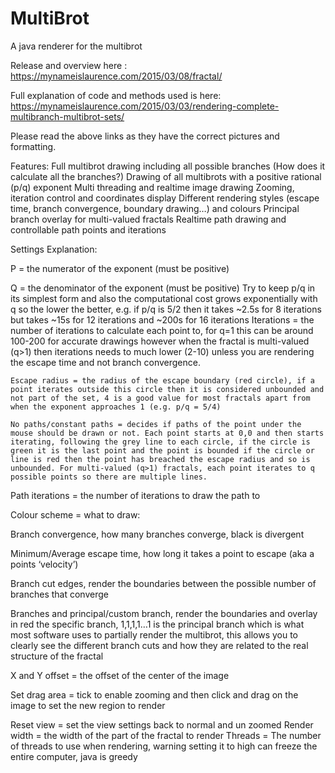 # MultiBrot
A java renderer for the multibrot

Release and overview here : https://mynameislaurence.com/2015/03/08/fractal/


Full explanation of code and methods used is here: https://mynameislaurence.com/2015/03/03/rendering-complete-multibranch-multibrot-sets/

Please read the above links as they have the correct pictures and formatting.

Features:
  Full multibrot drawing including all possible branches (How does it calculate all the branches?)
  Drawing of all multibrots with a positive rational (p/q) exponent
  Multi threading and realtime image drawing
  Zooming, iteration control and coordinates display
  Different rendering styles (escape time, branch convergence, boundary drawing…) and colours
  Principal branch overlay for multi-valued fractals
  Realtime path drawing and controllable path points and iterations




Settings Explanation:

P = the numerator of the exponent (must be positive)
	
  Q = the denominator of the exponent (must be positive) Try to keep p/q in its simplest form and also the computational cost grows exponentially with q so the lower the better, e.g. if p/q is 5/2 then it takes ~2.5s for 8 iterations but takes ~15s for 12 iterations and ~200s for 16 iterations
  Iterations = the number of iterations to calculate each point to, for q=1 this can be around 100-200 for accurate drawings however when the fractal is multi-valued (q>1) then iterations needs to much lower (2-10) unless you are rendering the escape time and not branch convergence.
  
	Escape radius = the radius of the escape boundary (red circle), if a point iterates outside this circle then it is considered unbounded and not part of the set, 4 is a good value for most fractals apart from when the exponent approaches 1 (e.g. p/q = 5/4)
  
	No paths/constant paths = decides if paths of the point under the mouse should be drawn or not. Each point starts at 0,0 and then starts iterating, following the grey line to each circle, if the circle is green it is the last point and the point is bounded if the circle or line is red then the point has breached the escape radius and so is unbounded. For multi-valued (q>1) fractals, each point iterates to q possible points so there are multiple lines.
 
 Path iterations = the number of iterations to draw the path to
 
 Colour scheme = what to draw:
 
 Branch convergence, how many branches converge, black is divergent
 
 Minimum/Average escape time, how long it takes a point to escape (aka a points ‘velocity’)  
 
 Branch cut edges, render the boundaries between the possible number of branches that converge
 
 Branches and principal/custom branch, render the boundaries and overlay in red the specific branch, 1,1,1,1…1 is the principal branch which is what most software uses to partially render the multibrot, this allows you to clearly see the different branch cuts and how they are related to the real structure of the fractal
 
 X and Y offset = the offset of the center of the image
 
 Set drag area = tick to enable zooming and then click and drag on the image to set the new region to render
 
 Reset view = set the view settings back to normal and un zoomed
  Render width = the width of the part of the fractal to render
  Threads = The number of threads to use when rendering, warning setting it to high can freeze the entire computer, java is greedy
